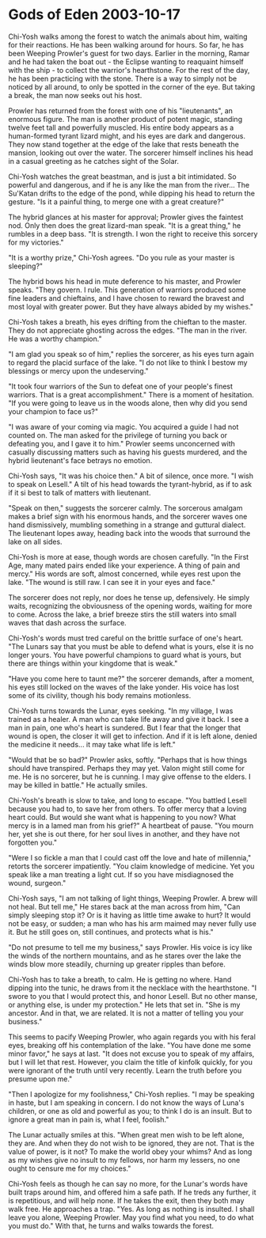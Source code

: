 <!-- TITLE: Gods of Eden 2003-10-17 -->
<!-- SUBTITLE: A game log for Gods of Eden -->

# Gods of Eden 2003-10-17

Chi-Yosh walks among the forest to watch the animals about him, waiting for their reactions. He has been walking around for hours. So far, he has been Weeping Prowler's guest for two days. Earlier in the morning, Ramar and he had taken the boat out - the Eclipse wanting to reaquaint himself with the ship - to collect the warrior's hearthstone. For the rest of the day, he has been practicing with the stone. There is a way to simply not be noticed by all around, to only be spotted in the corner of the eye. But taking a break, the man now seeks out his host.

Prowler has returned from the forest with one of his "lieutenants", an enormous figure. The man is another product of potent magic, standing twelve feet tall and powerfully muscled. His entire body appears as a human-formed tyrant lizard might, and his eyes are dark and dangerous. They now stand together at the edge of the lake that rests beneath the mansion, looking out over the water. The sorcerer himself inclines his head in a casual greeting as he catches sight of the Solar.

Chi-Yosh watches the great beastman, and is just a bit intimidated. So powerful and dangerous, and if he is any like the man from the river... The Su'Katan drifts to the edge of the pond, while dipping his head to return the gesture. "Is it a painful thing, to merge one with a great creature?"

The hybrid glances at his master for approval; Prowler gives the faintest nod. Only then does the great lizard-man speak. "It is a great thing," he rumbles in a deep bass. "It is strength. I won the right to receive this sorcery for my victories."

"It is a worthy prize," Chi-Yosh agrees. "Do you rule as your master is sleeping?"

The hybrid bows his head in mute deference to his master, and Prowler speaks. "They govern. I rule. This generation of warriors produced some fine leaders and chieftains, and I have chosen to reward the bravest and most loyal with greater power. But they have always abided by my wishes."

Chi-Yosh takes a breath, his eyes drifting from the chieftan to the master. They do not appreciate ghosting across the edges. "The man in the river. He was a worthy champion."

"I am glad you speak so of him," replies the sorcerer, as his eyes turn again to regard the placid surface of the lake. "I do not like to think I bestow my blessings or mercy upon the undeserving."

"It took four warriors of the Sun to defeat one of your people's finest warriors. That is a great accomplishment." There is a moment of hesitation. "If you were going to leave us in the woods alone, then why did you send your champion to face us?"

"I was aware of your coming via magic. You acquired a guide I had not counted on. The man asked for the privilege of turning you back or defeating you, and I gave it to him." Prowler seems unconcerned with casually discussing matters such as having his guests murdered, and the hybrid lieutenant's face betrays no emotion.

Chi-Yosh says, "It was his choice then." A bit of silence, once more. "I wish to speak on Lesell." A tilt of his head towards the tyrant-hybrid, as if to ask if it si best to talk of matters with lieutenant.

"Speak on then," suggests the sorcerer calmly. The sorcerous amalgam makes a brief sign with his enormous hands, and the sorcerer waves one hand dismissively, mumbling something in a strange and guttural dialect. The lieutenant lopes away, heading back into the woods that surround the lake on all sides.

Chi-Yosh is more at ease, though words are chosen carefully. "In the First Age, many mated pairs ended like your experience. A thing of pain and mercy." His words are soft, almost concerned, while eyes rest upon the lake. "The wound is still raw. I can see it in your eyes and face."

The sorcerer does not reply, nor does he tense up, defensively. He simply waits, recognizing the obviousness of the opening words, waiting for more to come. Across the lake, a brief breeze stirs the still waters into small waves that dash across the surface.

Chi-Yosh's words must tred careful on the brittle surface of one's heart. "The Lunars say that you must be able to defend what is yours, else it is no longer yours. You have powerful champions to guard what is yours, but there are things within your kingdome that is weak."

"Have you come here to taunt me?" the sorcerer demands, after a moment, his eyes still locked on the waves of the lake yonder. His voice has lost some of its civility, though his body remains motionless.

Chi-Yosh turns towards the Lunar, eyes seeking. "In my village, I was trained as a healer. A man who can take life away and give it back. I see a man in pain, one who's heart is sundered. But I fear that the longer that wound is open, the closer it will get to infection. And if it is left alone, denied the medicine it needs... it may take what life is left."

"Would that be so bad?" Prowler asks, softly. "Perhaps that is how things should have transpired. Perhaps they may yet. Valon might still come for me. He is no sorcerer, but he is cunning. I may give offense to the elders. I may be killed in battle." He actually smiles.

Chi-Yosh's breath is slow to take, and long to escape. "You battled Lesell because you had to, to save her from others. To offer mercy that a loving heart could. But would she want what is happening to you now? What mercy is in a lamed man from his grief?" A heartbeat of pause. "You mourn her, yet she is out there, for her soul lives in another, and they have not forgotten you."

"Were I so fickle a man that I could cast off the love and hate of millennia," retorts the sorcerer impatiently. "You claim knowledge of medicine. Yet you speak like a man treating a light cut. If so you have misdiagnosed the wound, surgeon."

Chi-Yosh says, "I am not talking of light things, Weeping Prowler. A brew will not heal. But tell me," He stares back at the man across from him, "Can simply sleeping stop it? Or is it having as little time awake to hurt? It would not be easy, or sudden; a man who has his arm maimed may never fully use it. But he still goes on, still continues, and protects what is his."

"Do not presume to tell me my business," says Prowler. His voice is icy like the winds of the northern mountains, and as he stares over the lake the winds blow more steadily, churning up greater ripples than before.

Chi-Yosh has to take a breath, to calm. He is getting no where. Hand dipping into the tunic, he draws from it the necklace with the hearthstone. "I swore to you that I would protect this, and honor Lesell. But no other manse, or anything else, is under my protection." He lets that set in. "She is my ancestor. And in that, we are related. It is not a matter of telling you your business."

This seems to pacify Weeping Prowler, who again regards you with his feral eyes, breaking off his contemplation of the lake. "You have done me some minor favor," he says at last. "It does not excuse you to speak of my affairs, but I will let that rest. However, you claim the title of kinfolk quickly, for you were ignorant of the truth until very recently. Learn the truth before you presume upon me."

"Then I apologize for my foolishness," Chi-Yosh replies. "I may be speaking in haste, but I am speaking in concern. I do not know the ways of Luna's children, or one as old and powerful as you; to think I do is an insult. But to ignore a great man in pain is, what I feel, foolish."

The Lunar actually smiles at this. "When great men wish to be left alone, they are. And when they do not wish to be ignored, they are not. That is the value of power, is it not? To make the world obey your whims? And as long as my wishes give no insult to my fellows, nor harm my lessers, no one ought to censure me for my choices."

Chi-Yosh feels as though he can say no more, for the Lunar's words have built traps around him, and offered him a safe path. If he treds any further, it is repetitious, and will help none. If he takes the exit, then they both may walk free. He approaches a trap. "Yes. As long as nothing is insulted. I shall leave you alone, Weeping Prowler. May you find what you need, to do what you must do." With that, he turns and walks towards the forest.